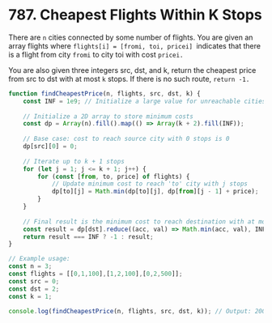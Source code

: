 # 787. Cheapest Flights Within K Stops

There are `n` cities connected by some number of flights. You are given an array flights where `flights[i] = [fromi, toi, pricei] `indicates that there is a flight from city `fromi` to city toi with cost `pricei.`

You are also given three integers src, dst, and k, return the cheapest price from src to dst with at most `k` stops. If there is no such route, `return -1.`
```js
function findCheapestPrice(n, flights, src, dst, k) {
    const INF = 1e9; // Initialize a large value for unreachable cities
    
    // Initialize a 2D array to store minimum costs
    const dp = Array(n).fill().map(() => Array(k + 2).fill(INF));
    
    // Base case: cost to reach source city with 0 stops is 0
    dp[src][0] = 0;
    
    // Iterate up to k + 1 stops
    for (let j = 1; j <= k + 1; j++) {
        for (const [from, to, price] of flights) {
            // Update minimum cost to reach 'to' city with j stops
            dp[to][j] = Math.min(dp[to][j], dp[from][j - 1] + price);
        }
    }
    
    // Final result is the minimum cost to reach destination with at most k stops
    const result = dp[dst].reduce((acc, val) => Math.min(acc, val), INF);
    return result === INF ? -1 : result;
}

// Example usage:
const n = 3;
const flights = [[0,1,100],[1,2,100],[0,2,500]];
const src = 0;
const dst = 2;
const k = 1;

console.log(findCheapestPrice(n, flights, src, dst, k)); // Output: 200
```